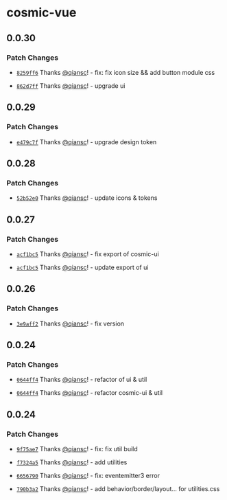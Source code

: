 # cosmic-vue

## 0.0.30

### Patch Changes

-   [`8259ff6`](https://github.com/design-to-release/cosmic-design/commit/8259ff63cd562add2215d0fdde0f678bfab3ad3a) Thanks [@qiansc](https://github.com/qiansc)! - fix: fix icon size && add button module css

*   [`862d7ff`](https://github.com/design-to-release/cosmic-design/commit/862d7ff9ee13d4e696af255cfe011e39c9172149) Thanks [@qiansc](https://github.com/qiansc)! - upgrade ui

## 0.0.29

### Patch Changes

-   [`e479c7f`](https://github.com/design-to-release/cosmic-design/commit/e479c7fda2a814dbad653dd9718006e56e85c65d) Thanks [@qiansc](https://github.com/qiansc)! - upgrade design token

## 0.0.28

### Patch Changes

-   [`52b52e0`](https://github.com/design-to-release/cosmic-design/commit/52b52e056014f269f6c002f172d9a80ee4727bb2) Thanks [@qiansc](https://github.com/qiansc)! - update icons & tokens

## 0.0.27

### Patch Changes

-   [`acf1bc5`](https://github.com/design-to-release/cosmic-design/commit/acf1bc573034de7aa29d0cea3c5077a3105d4efc) Thanks [@qiansc](https://github.com/qiansc)! - fix export of cosmic-ui

*   [`acf1bc5`](https://github.com/design-to-release/cosmic-design/commit/acf1bc573034de7aa29d0cea3c5077a3105d4efc) Thanks [@qiansc](https://github.com/qiansc)! - update export of ui

## 0.0.26

### Patch Changes

-   [`3e9aff2`](https://github.com/design-to-release/cosmic-design/commit/3e9aff20e97e07c6b36e48461947187c3ae44b40) Thanks [@qiansc](https://github.com/qiansc)! - fix version

## 0.0.24

### Patch Changes

-   [`0644ff4`](https://github.com/design-to-release/cosmic-design/commit/0644ff47be777e519a891cedeb2ae7d594aa693f) Thanks [@qiansc](https://github.com/qiansc)! - refactor of ui & util

*   [`0644ff4`](https://github.com/design-to-release/cosmic-design/commit/0644ff47be777e519a891cedeb2ae7d594aa693f) Thanks [@qiansc](https://github.com/qiansc)! - refactor cosmic-ui & util

## 0.0.24

### Patch Changes

-   [`9f75ae7`](https://github.com/design-to-release/cosmic-design/commit/9f75ae78bc165f2aa251098bc3e996a1e3c1e170) Thanks [@qiansc](https://github.com/qiansc)! - fix: fix util build

*   [`f7324a5`](https://github.com/design-to-release/cosmic-design/commit/f7324a55c34c8d51b1a464bfbcda182dfc427d8e) Thanks [@qiansc](https://github.com/qiansc)! - add utilities

-   [`6656790`](https://github.com/design-to-release/cosmic-design/commit/6656790b99a160bab290c88e72cf65f90e6a8dd4) Thanks [@qiansc](https://github.com/qiansc)! - fix: eventemitter3 error

*   [`790b3a2`](https://github.com/design-to-release/cosmic-design/commit/790b3a2aab16b8c194a816175ed92c8d546a1f9b) Thanks [@qiansc](https://github.com/qiansc)! - add behavior/border/layout... for utilities.css
